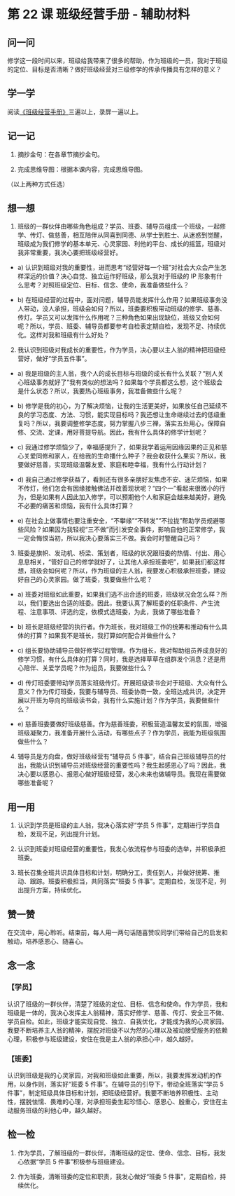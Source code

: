 # 第 22 课 班级经营手册 - 辅助材料

## 问一问

修学这一段时间以来，班级给我带来了很多的帮助，作为班级的一员，我对于班级的定位、目标是否清晰？做好班级经营对三级修学的传承传播具有怎样的意义？

## 学一学

阅读[《班级经营手册》](/pdf/班级经营手册%20v4.0.pdf)三遍以上，录屏一遍以上。

## 记一记

1. 摘抄金句：在各章节摘抄金句。

2. 完成思维导图：根据本课内容，完成思维导图。

（以上两种方式任选）

## 想一想

1. 班级的一群伙伴由哪些角色组成？学员、班委、辅导员组成一个班级，一起修学、传灯、做慈善，相互陪伴从同喜到同德、从学士到胜士、从迷惑到觉醒，班级成为我们修学的基本单元、心灵家园、利他的平台、成长的摇篮，班级对我非常重要，我决心要把班级经营好。

- a) 认识到班级对我的重要性，进而思考“经营好每一个班”对社会大众会产生怎样深远的价值？决心自觉、独立运作好班级，那么我对于班级的 IP 形象有什么思考？对照班级定位、目标、信念、使命，我准备做些什么？

- b) 在班级经营的过程中，面对问题，辅导员能发挥什么作用？如果班级事务没人带动，没人承担，班级会如何？所以，班委要积极带动班级的修学、慈善、传灯。学员又可以发挥什么作用呢？三种角色如果出现缺位，班级又会如何呢？所以，学员、班委、辅导员都要参考自检表定期自检，发现不足、持续优化。这样对我和班级有什么好处？

2. 我认识到班级对我成长的重要性，作为学员，决心要以主人翁的精神把班级经营好，做好“学员五件事”。

- a) 我是班级的主人翁，我个人的成长目标与班级的成长有什么关联？“别人关心班级事务就好了”我有类似的想法吗？如果每个学员都这么想，这个班级会是什么状态？所以，我要热心班级事务，我准备做些什么呢？

- b) 修学是我的初心，为了解决烦恼，让我的生活更美好，如果放任自己延续不良的学习态度、方法、习惯，能实现目标吗？我还想让生命继续过去的低级重复吗？所以，我要调整修学态度，努力掌握八步三禅，落实五处用心，保障自修、交流、定课，用好菩提导航。因此，我有什么具体的修学计划呢？

- c) 我通过修学烦恼少了，幸福感提升了，如果我学着运用因缘因果的正见和慈心关爱同修和家人，在给我的生命播什么种子？我会收获什么果实？所以，我要做好慈善，实现班级温馨友爱、家庭和睦幸福，我有什么行动计划？

- d) 我自己通过修学获益了，看到还有很多亲朋好友焦虑不安、迷茫烦恼，如果不传灯，他们怎会有因缘接触佛法并改善现状呢？“四个一”看起来很微小的行为，但是如果有人因此加入修学，可以预期他个人和家庭会越来越美好，避免不必要的痛苦和烦恼，我有什么具体打算？

- e) 在社会上做事情也要注重安全，“不攀缘”“不转发”“不拉拢”帮助学员规避哪些风险？如果因为我轻视“三不做”而引发安全事件，影响自他的正常修学，我一定会悔恨当初，所以我决心要落实三不做。我会时时警醒自己吗？

3. 班委是旗帜、发动机、桥梁、策划者，班级的状况跟班委的热情、付出、用心息息相关，“管好自己的修学就好了，让其他人承担班委吧”，如果我们都这样想，班级会如何呢？所以，作为班级的主人翁，我要发心积极承担班委，建设好自己的心灵家园。做了班委，我要做些什么呢？

- a) 班委对班级如此重要，如果我们选不出合适的班委，班级状况会怎么样？所以，我们要选出合适的班委。因此，我要认真了解班委的任职条件、产生流程、注意事项、评选约定，依模式选班委，为此，我做了哪些准备？

- b) 班长是班级经营的执行者。作为班长，我对班级工作的统筹和推动有什么具体的打算？如果我不是班长，我打算如何配合并做些什么？

- c) 组长要协助辅导员做好修学过程管理。作为组长，我对帮助组员养成良好的修学习惯，有什么具体的打算？同时，我是选择草草在组群发个消息？还是用心陪伴、关爱学员呢？作为组员，我要做些什么？

- d) 传灯班委要带动学员落实班级传灯。开展班级读书会对于班级、大众有什么意义？作为传灯班委，我要与辅导员、班委协商一致，全班达成共识，决定开展以开班为导向的班级读书会，我有什么实施计划？作为学员，我要做些什么？

- e) 慈善班委要做好班级慈善。作为慈善班委，积极营造温馨友爱的氛围，增强班级凝聚力，我准备开展什么活动，有哪些点子？作为学员，我能为班级氛围做些什么？

4. 辅导员是方向盘，做好班级经营有“辅导员 5 件事”，结合自己班级辅导员的付出，我能认识到辅导员对班级经营的重要性吗？我生起感恩心了吗？因此，我决心要以感恩心、报恩心做好班级经营，发心未来也做辅导员。我现在需要做哪些准备呢？

## 用一用

1. 认识到学员是班级的主人翁，我决心落实好“学员 5 件事”，定期进行学员自检，发现不足，列出提升计划。

2. 认识到班委对班级经营的重要性，我发心依流程参与班委的选举，并积极承担班委。

3. 班长召集全班共识具体目标和计划，明确分工，责任到人，并做好统筹、推动、跟踪。班委积极担当，共同落实“班委 5 件事”。定期自检，发现不足，列出提升方案，持续优化。

## 赞一赞

在交流中，用心聆听。结束前，每人用一两句话随喜赞叹同学们带给自己的启发和触动，培养感恩心、随喜心。

## 念一念

### 【学员】

认识了班级的一群伙伴，清楚了班级的定位、目标、信念和使命。作为学员，我和班级是一体的，我决心发挥主人翁精神，落实好修学、慈善、传灯、安全三不做、学员自检。如此，班级才能实现自觉、独立、自我优化，才能成为我的心灵家园。我要不断培养主人翁的精神，摆脱对班级不以为然的心理以及被动接受服务的依赖心理，积极参与班级建设，安住在我是主人翁的承担心中，越久越好。

### 【班委】

认识到班级是我的心灵家园，对我和班级如此重要，所以，我要发挥发动机的作用，以身作则，落实好“班委 5 件事”。在辅导员的引导下，带动全班落实“学员 5 件事”，制定班级具体目标和计划，把班级经营好。我要不断培养积极性、主动性，摆脱怯懦、畏难的心理，对承担班委生起珍惜心、感恩心、殷重心，安住在主动服务班级的利他心中，越久越好。

## 检一检

1. 作为学员，了解班级的一群伙伴，清晰班级的定位、使命、信念、目标，我发心依据“学员 5 件事”积极参与班级建设。

2. 作为班委，清晰班委的定位和职责，我发心做好“班委 5 件事”，定期自检，持续优化。
